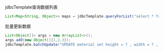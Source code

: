 
jdbcTemplate查询数据列表

```java
List<Map<String, Object>> maps = jdbcTemplate.queryForList("select * from material");
```

批量更新数据

```java
List<Object[]> args = new ArrayList<>();
args.add(new Object[]{1,2,3});
jdbcTemplate.batchUpdate("UPDATE material set height = ? , width = ? , `size` = ? , playLength = ? ,ext_name = ? where id = ?", args);
```
